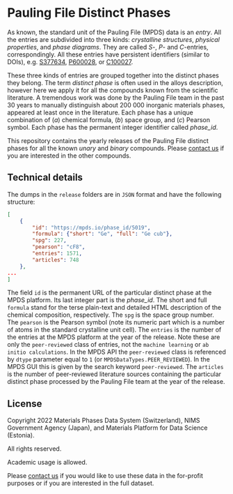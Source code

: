 Pauling File Distinct Phases
==========

As known, the standard unit of the Pauling File (MPDS) data is an _entry_. All the entries are subdivided into three kinds: _crystalline structures_, _physical properties_, and _phase diagrams_. They are called _S_-, _P_- and _C_-entries, correspondingly. All these entries have persistent identifiers (similar to DOIs), e.g. [S377634](https://mpds.io/entry/S377634), [P600028](https://mpds.io/entry/P600028), or [C100027](https://mpds.io/entry/C100027).

These three kinds of entries are grouped together into the distinct phases they belong. The term _distinct phase_ is often used in the alloys description, however here we apply it for all the compounds known from the scientific literature. A tremendous work was done by the Pauling File team in the past 30 years to manually distinguish about 200 000 inorganic materials phases, appeared at least once in the literature. Each phase has a unique combination of (_a_) chemical formula, (_b_) space group, and (_c_) Pearson symbol. Each phase has the permanent integer identifier called _phase_id_.

This repository contains the yearly releases of the Pauling File distinct phases for all the known _unary_ and _binary_ compounds. Please [contact us](https://mpds.io/products) if you are interested in the other compounds.


## Technical details

The dumps in the `release` folders are in `JSON` format and have the following structure:

```json
[
	{
		"id": "https://mpds.io/phase_id/5019",
		"formula": {"short": "Ge", "full": "Ge cub"},
		"spg": 227,
		"pearson": "cF8",
		"entries": 1571,
		"articles": 748
	},
...
]
```

The field `id` is the permanent URL of the particular distinct phase at the MPDS platform. Its last integer part is the _phase_id_.
The short and full `formula` stand for the terse plain-text and detailed HTML description of the chemical composition, respectively.
The `spg` is the space group number.
The `pearson` is the Pearson symbol (note its numeric part which is a number of atoms in the standard crystalline unit cell).
The `entries` is the number of the entries at the MPDS platform at the year of the release. Note these are only the `peer-reviewed` class of entries, not the `machine learning` or `ab initio calculations`. In the MPDS API the `peer-reviewed` class is referenced by `dtype` parameter equal to `1` (or `MPDSDataTypes.PEER_REVIEWED`). In the MPDS GUI this is given by the search keyword `peer-reviewed`.
The `articles` is the number of peer-reviewed literature sources containing the particular distinct phase processed by the Pauling File team at the year of the release.


## License

Copyright 2022 Materials Phases Data System (Switzerland), NIMS Government Agency (Japan), and Materials Platform for Data Science (Estonia).

All rights reserved.

Academic usage is allowed.

Please [contact us](https://mpds.io/products) if you would like to use these data in the for-profit purposes or if you are interested in the full dataset.
